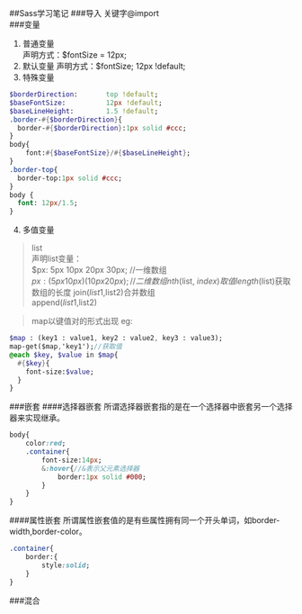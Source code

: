 ##Sass学习笔记
###导入
关键字@import  
###变量
1. 普通变量  
声明方式：$fontSize = 12px;
2. 默认变量
声明方式：$fontSize;   12px !default;
3. 特殊变量
>
```sass
$borderDirection:       top !default; 
$baseFontSize:          12px !default;
$baseLineHeight:        1.5 !default;
.border-#{$borderDirection}{
  border-#{$borderDirection}:1px solid #ccc;
}
body{
    font:#{$baseFontSize}/#{$baseLineHeight};
}
.border-top{
  border-top:1px solid #ccc;
}
body {
  font: 12px/1.5;
}
```
4. 多值变量
> list  
声明list变量：  
$px: 5px 10px 20px 30px; //一维数组  
$px: (5px 10px) (10px 20px); //二维数组  
nth($list, $index)取值  
length($list)获取数组的长度
join($list1,$list2)合并数组  
append($list1,$list2)

> map以键值对的形式出现
eg: 

```sass
$map : (key1 : value1, key2 : value2, key3 : value3);
map-get($map,'key1');//获取值  
@each $key, $value in $map{
  #{$key}{
	font-size:$value;
  }
}
```

###嵌套
####选择器嵌套
所谓选择器嵌套指的是在一个选择器中嵌套另一个选择器来实现继承。  

```sass
body{
	color:red;
	.container{
		font-size:14px;
		&:hover{//&表示父元素选择器
			border:1px solid #000;
		}
	}
}
```
####属性嵌套
所谓属性嵌套值的是有些属性拥有同一个开头单词，如border-width,border-color。  

```sass
.container{
	border:{
		style:solid;
	}
}
```
###混合
